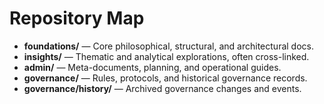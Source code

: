 <!-- status: stub; target: 150+ words -->
<!-- status: stub; target: 150+ words -->
<!-- status: stub; target: 150+ words -->
<!-- status: stub; target: 150+ words -->
<!-- status: stub; target: 150+ words -->
# Repository Map

- **foundations/** — Core philosophical, structural, and architectural docs.
- **insights/** — Thematic and analytical explorations, often cross-linked.
- **admin/** — Meta-documents, planning, and operational guides.
- **governance/** — Rules, protocols, and historical governance records.
- **governance/history/** — Archived governance changes and events.









